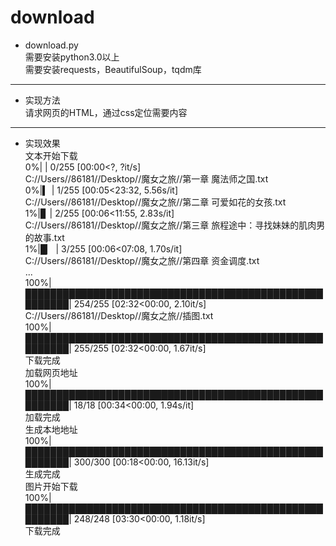 # download
* download.py  
需要安装python3.0以上  
需要安装requests，BeautifulSoup，tqdm库
* * *
* 实现方法  
请求网页的HTML，通过css定位需要内容
* * *
* 实现效果  
文本开始下载  
  0%|                                                       | 0/255 [00:00<?, ?it/s]  
  C://Users//86181//Desktop//魔女之旅//第一章 魔法师之国.txt  
  0%|▍                                                     | 1/255 [00:05<23:32,  5.56s/it]  
  C://Users//86181//Desktop//魔女之旅//第二章 可爱如花的女孩.txt  
  1%|▊                                                     | 2/255 [00:06<11:55,  2.83s/it]  
  C://Users//86181//Desktop//魔女之旅//第三章 旅程途中：寻找妹妹的肌肉男的故事.txt  
  1%|█▏                                                    | 3/255 [00:06<07:08,  1.70s/it]  
  C://Users//86181//Desktop//魔女之旅//第四章 资金调度.txt  
  ...  
100%|███████████████████████████████████████████████████████| 254/255 [02:32<00:00,  2.10it/s]  
C://Users//86181//Desktop//魔女之旅//插图.txt  
100%|███████████████████████████████████████████████████████| 255/255 [02:32<00:00,  1.67it/s]  
下载完成  
加载网页地址  
100%|███████████████████████████████████████████████████████| 18/18 [00:34<00:00,  1.94s/it]  
加载完成  
生成本地地址  
100%|███████████████████████████████████████████████████████| 300/300 [00:18<00:00, 16.13it/s]  
生成完成  
图片开始下载  
100%|███████████████████████████████████████████████████████| 248/248 [03:30<00:00,  1.18it/s]  
下载完成
